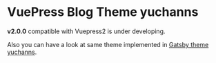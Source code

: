 # VuePress Blog Theme yuchanns

**v2.0.0** compatible with Vuepress2 is under developing.

Also you can have a look at same theme implemented in [Gatsby theme yuchanns](https://github.com/yuchanns/gatsby-theme-yuchanns).
